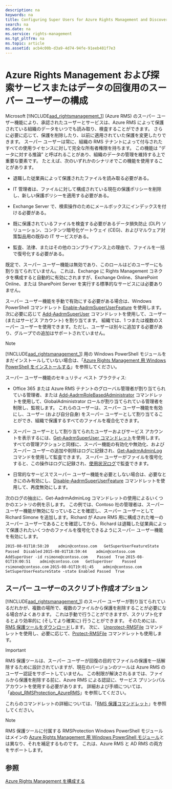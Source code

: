 ```yaml
---
description: na
keywords: na
title: Configuring Super Users for Azure Rights Management and Discovery Services or Data Recovery
search: na
ms.date: na
ms.service: rights-management
ms.tgt_pltfrm: na
ms.topic: article
ms.assetid: acb4c00b-d3a9-4d74-94fe-91eeb481f7e3
---
```

# Azure Rights Management および探索サービスまたはデータの回復用のスーパー ユーザーの構成
Microsoft [!INCLUDE[aad_rightsmanagement_1](../Token/aad_rightsmanagement_1_md.md)] (Azure RMS) のスーパー ユーザー機能により、承認されたユーザーとサービスは、Azure RMS によって保護されている組織のデータをいつでも読み取り、検査することができます。 さらに必要に応じて、保護を削除したり、以前に適用されていた保護を変更したりできます。 スーパー ユーザーは常に、組織の RMS テナントによって付与されたすべての使用ライセンスに対して完全な所有者権限を持ちます。 この機能は “データに対する推論” と呼ばれることがあり、組織のデータの管理を維持する上で重要な要素です。 たとえば、次のいずれかのシナリオでこの機能を使用することがあります。

-   退職した従業員によって保護されたファイルを読み取る必要がある。

-   IT 管理者は、ファイルに対して構成されている現在の保護ポリシーを削除し、新しい保護ポリシーを適用する必要がある。

-   Exchange Server で、検索操作のためにメールボックスにインデックスを付ける必要がある。

-   既に保護されているファイルを検査する必要があるデータ損失防止 (DLP) ソリューション、コンテンツ暗号化ゲートウェイ (CEG)、およびマルウェア対策製品用の既存の IT サービスがある。

-   監査、法律、またはその他のコンプライアンス上の理由で、ファイルを一括で復号化する必要がある。

既定で、スーパー ユーザー機能は無効であり、このロールはどのユーザーにも割り当てられていません。 これは、Exchange に Rights Management コネクタを構成すると自動的に有効にされますが、Exchange Online、SharePoint Online、または SharePoint Server を実行する標準的なサービスには必要ありません。

スーパー ユーザー機能を手動で有効にする必要がある場合は、Windows PowerShell コマンドレット [Enable-AadrmSuperUserFeature](https://msdn.microsoft.com/library/azure/dn629400.aspx) を使用します。次に必要に応じて [Add-AadrmSuperUser](https://msdn.microsoft.com/library/azure/dn629411.aspx) コマンドレットを使用して、ユーザー (またはサービス アカウント) を割り当てます。 組織では、1 つまたは複数のスーパー ユーザーを使用できます。ただし、ユーザーは別々に追加する必要があり、グループでの追加はサポートされていません。

> [!NOTE]
> [!INCLUDE[aad_rightsmanagement_1](../Token/aad_rightsmanagement_1_md.md)] 用の Windows PowerShell モジュールをまだインストールしていない場合は、「[Azure Rights Management 用 Windows PowerShell をインストールする](../Topic/Installing_Windows_PowerShell_for_Azure_Rights_Management.md)」を参照してください。

スーパー ユーザー機能のセキュリティ ベスト プラクティス:

-   Office 365 または Azure RMS テナントのグローバル管理者が割り当てられている管理者、または [Add-AadrmRoleBasedAdministrator](https://msdn.microsoft.com/library/azure/dn629417.aspx) コマンドレットを使用して、GlobalAdministrator ロールが割り当てられている管理者を制限し、監視します。 これらのユーザーは、スーパー ユーザー機能を有効にし、ユーザー (および自分自身) をスーパー ユーザーとして割り当てることができ、組織で保護するすべてのファイルを複合化できます。

-   スーパー ユーザーとして割り当てられたユーザーおよびサービス アカウントを表示するには、[Get-AadrmSuperUser コマンドレット](https://msdn.microsoft.com/library/azure/dn629408.aspx)を使用します。  すべての管理アクションと同様に、スーパー機能の有効化や無効化、およびスーパー ユーザーの追加や削除はログに記録され、[Get-AadrmAdminLog](https://msdn.microsoft.com/library/azure/dn629430.aspx) コマンドを使用して監査できます。 スーパー ユーザーがファイルを復号化すると、この操作はログに記録され、[使用状況ログ](https://technet.microsoft.com/library/dn529121.aspx)で監査できます。

-   日常的なサービスでスーパー ユーザー機能を必要としない場合は、必要なときにのみ有効にし、[Disable-AadrmSuperUserFeature](https://msdn.microsoft.com/library/azure/dn629428.aspx) コマンドレットを使用して、再度無効にします。

次のログの抽出に、Get-AadrmAdminLog コマンドレットの使用によるいくつかのエントリの例を示します。 この例では、Contoso 社の管理者は、スーパー ユーザー機能が無効になっていることを確認し、スーパー ユーザーとして Richard Simone を追加します。Richard が Azure RMS 用に構成された唯一のスーパー ユーザーであることを確認してから、Richard は退職した従業員によって保護されたいくつかのファイルを復号化できるようにスーパー ユーザー機能を有効にします。

`2015-08-01T18:58:20	admin@contoso.com	GetSuperUserFeatureState	Passed	Disabled`
`2015-08-01T18:59:44	admin@contoso.com	AddSuperUser -id rsimone@contoso.com	Passed	True`
`2015-08-01T19:00:51	admin@contoso.com	GetSuperUser	Passed	rsimone@contoso.com`
`2015-08-01T19:01:45	admin@contoso.com	SetSuperUserFeatureState -state Enabled	Passed	True`

## <a name="BKMK_RMSProtectionModule"></a>スーパー ユーザーのスクリプト作成オプション
[!INCLUDE[aad_rightsmanagement_1](../Token/aad_rightsmanagement_1_md.md)] のスーパー ユーザーが割り当てられているだれかが、複数の場所で、複数のファイルから保護を削除することが必要になる場合がよくあります。 これは手動で行うことができますが、スクリプト化するとより効率的に (そしてより確実に) 行うことができます。 そのためには、[RMS 保護ツールをダウンロード](http://www.microsoft.com/en-us/download/details.aspx?id=47256)します。 次に、 [Unprotect-RMSFile](https://msdn.microsoft.com/library/azure/mt433200.aspx) コマンドレットを使用し、必要に応じて、[Protect-RMSFile](https://msdn.microsoft.com/library/azure/mt433201.aspx) コマンドレットも使用します。

> [!IMPORTANT]
> RMS 保護ツールは、スーパー ユーザーが回復の目的でファイルの保護を一括解除するために設計されていますが、現在のバージョンのツールは Azure RMS のユーザー認証をサポートしていません。 この制限が解決されるまでは、ファイルから保護を削除する前に、Azure RMS による認証に、サービス プリンシパル アカウントを使用する必要があります。  詳細および手順については、「[about_RMSProtection_AzureRMS](https://msdn.microsoft.com/library/azure/mt433202.aspx)」を参照してください。

これらのコマンドレットの詳細については、「[RMS 保護コマンドレット](https://msdn.microsoft.com/library/azure/mt433195.aspx)」を参照してください。

> [!NOTE]
> RMS 保護ツールに付属する RMSProtection Windows PowerShell モジュールはメインの [Azure Rights Management 用 Windows PowerShell モジュール](https://technet.microsoft.com/library/jj585027.aspx)とは異なり、それを補足するものです。 これは、Azure RMS と AD RMS の両方をサポートします。

## 参照
[Azure Rights Management を構成する](../Topic/Configuring_Azure_Rights_Management.md)

